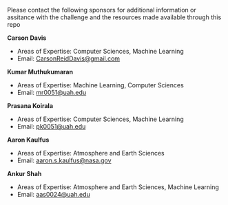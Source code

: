Please contact the following sponsors for additional information or assitance with the challenge and the resources made available through this repo

**Carson Davis**
* Areas of Expertise: Computer Sciences, Machine Learning
* Email: CarsonReidDavis@gmail.com 


**Kumar Muthukumaran**
* Areas of Expertise: Machine Learning, Computer Sciences
* Email: mr0051@uah.edu


**Prasana Koirala**
* Areas of Expertise: Computer Sciences, Machine Learning 
* Email: pk0051@uah.edu


**Aaron Kaulfus**
* Areas of Expertise: Atmosphere and Earth Sciences
* Email: aaron.s.kaulfus@nasa.gov


**Ankur Shah**
* Areas of Expertise: Atmosphere and Earth Sciences, Machine Learning 
* Email: aas0024@uah.edu
